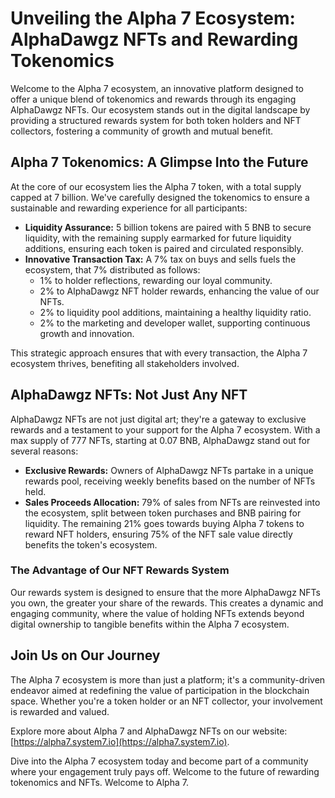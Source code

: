 # Unveiling the Alpha 7 Ecosystem: AlphaDawgz NFTs and Rewarding Tokenomics

Welcome to the Alpha 7 ecosystem, an innovative platform designed to offer a unique blend of tokenomics and rewards through its engaging AlphaDawgz NFTs. Our ecosystem stands out in the digital landscape by providing a structured rewards system for both token holders and NFT collectors, fostering a community of growth and mutual benefit.

## Alpha 7 Tokenomics: A Glimpse Into the Future

At the core of our ecosystem lies the Alpha 7 token, with a total supply capped at 7 billion. We've carefully designed the tokenomics to ensure a sustainable and rewarding experience for all participants:
- **Liquidity Assurance:** 5 billion tokens are paired with 5 BNB to secure liquidity, with the remaining supply earmarked for future liquidity additions, ensuring each token is paired and circulated responsibly.
- **Innovative Transaction Tax:** A 7% tax on buys and sells fuels the ecosystem, that 7% distributed as follows:
  - 1% to holder reflections, rewarding our loyal community.
  - 2% to AlphaDawgz NFT holder rewards, enhancing the value of our NFTs.
  - 2% to liquidity pool additions, maintaining a healthy liquidity ratio.
  - 2% to the marketing and developer wallet, supporting continuous growth and innovation.

This strategic approach ensures that with every transaction, the Alpha 7 ecosystem thrives, benefiting all stakeholders involved.

## AlphaDawgz NFTs: Not Just Any NFT

AlphaDawgz NFTs are not just digital art; they're a gateway to exclusive rewards and a testament to your support for the Alpha 7 ecosystem. With a max supply of 777 NFTs, starting at 0.07 BNB, AlphaDawgz stand out for several reasons:
- **Exclusive Rewards:** Owners of AlphaDawgz NFTs partake in a unique rewards pool, receiving weekly benefits based on the number of NFTs held.
- **Sales Proceeds Allocation:** 79% of sales from NFTs are reinvested into the ecosystem, split between token purchases and BNB pairing for liquidity. The remaining 21% goes towards buying Alpha 7 tokens to reward NFT holders, ensuring 75% of the NFT sale value directly benefits the token's ecosystem.

### The Advantage of Our NFT Rewards System

Our rewards system is designed to ensure that the more AlphaDawgz NFTs you own, the greater your share of the rewards. This creates a dynamic and engaging community, where the value of holding NFTs extends beyond digital ownership to tangible benefits within the Alpha 7 ecosystem.

## Join Us on Our Journey

The Alpha 7 ecosystem is more than just a platform; it's a community-driven endeavor aimed at redefining the value of participation in the blockchain space. Whether you're a token holder or an NFT collector, your involvement is rewarded and valued.

Explore more about Alpha 7 and AlphaDawgz NFTs on our website: [https://alpha7.system7.io](https://alpha7.system7.io).

Dive into the Alpha 7 ecosystem today and become part of a community where your engagement truly pays off. Welcome to the future of rewarding tokenomics and NFTs. Welcome to Alpha 7.
